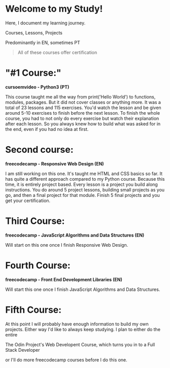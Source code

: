 # Welcome to my Study!
Here, I document my learning journey.

Courses, Lessons, Projects

Predominantly in EN, sometimes PT

>All of these courses offer certification


# "#1 Course:"

**cursoemvideo - Python3 (PT)**


This course taught me all the way from print('Hello World') to functions, modules, packages. But it did not cover classes or anything more. It was a total of 23 lessons and 115 exercises. You'd watch the lesson and be given around 5-10 exercises to finish before the next lesson. To finish the whole course, you had to not only do every exercise but watch their explanation after each lesson. So you always knew how to build what was asked for in the end, even if you had no idea at first.


# Second course:

**freecodecamp - Responsive Web Design (EN)**


I am still working on this one. It's taught me HTML and CSS basics so far. It has quite a different approach compared to my Python course. Because this time, it is entirely project based. Every lesson is a project you build along instructions. You do around 5 project lessons, building small projects as you go, and then a final project for that module. Finish 5 final projects and you get your certification.


# Third Course:

**freecodecamp - JavaScript Algorithms and Data Structures (EN)**


Will start on this one once I finish Responsive Web Design.



# Fourth Course:

**freecodecamp - Front End Development Libraries (EN)**


Will start this one once I finish JavaScript Algorithms and Data Structures.


# Fifth Course:


At this point I will probably have enough information to build my own projects.
Either way I'd like to always keep studying. I plan to either do the entire

The Odin Project's Web Developent Course, which turns you in to a Full Stack Developer

or I'll do more freecodecamp courses before I do this one.
